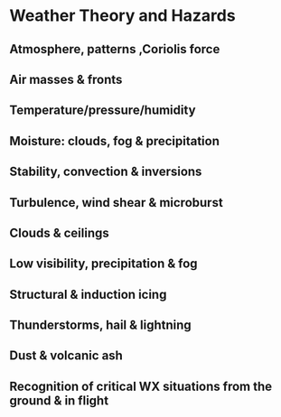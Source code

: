 # Weather Theory and Hazards

## Atmosphere, patterns ,Coriolis force

## Air masses & fronts

## Temperature/pressure/humidity

## Moisture: clouds, fog & precipitation

## Stability, convection & inversions

## Turbulence, wind shear & microburst

## Clouds & ceilings

## Low visibility, precipitation & fog

## Structural & induction icing

## Thunderstorms, hail & lightning

## Dust & volcanic ash

## Recognition of critical WX situations from the ground & in flight
